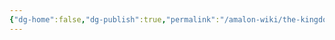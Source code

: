 ```yaml
---
{"dg-home":false,"dg-publish":true,"permalink":"/amalon-wiki/the-kingdoms/high-valomor/3-economy/","dgPassFrontmatter":true,"noteIcon":""}
---
```



